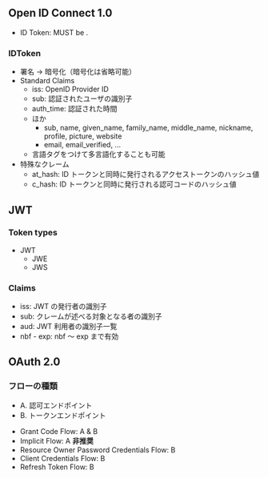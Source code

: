 ## Open ID Connect 1.0

- ID Token: MUST be .

### IDToken

- 署名 → 暗号化（暗号化は省略可能）
- Standard Claims
  - iss: OpenID Provider ID
  - sub: 認証されたユーザの識別子
  - auth_time: 認証された時間
  - ほか
    - sub, name, given_name, family_name, middle_name, nickname, profile, picture, website
    - email, email_verified, ...
  - 言語タグをつけて多言語化することも可能
- 特殊なクレーム
  - at_hash: ID トークンと同時に発行されるアクセストークンのハッシュ値
  - c_hash: ID トークンと同時に発行される認可コードのハッシュ値

## JWT

### Token types

- JWT
  - JWE
  - JWS

### Claims

- iss: JWT の発行者の識別子
- sub: クレームが述べる対象となる者の識別子
- aud: JWT 利用者の識別子一覧
- nbf - exp: nbf 〜 exp まで有効

## OAuth 2.0

### フローの種類

- A. 認可エンドポイント
- B. トークンエンドポイント

* Grant Code Flow: A & B
* Implicit Flow: A **非推奨**
* Resource Owner Password Credentials Flow: B
* Client Credentials Flow: B
* Refresh Token Flow: B
